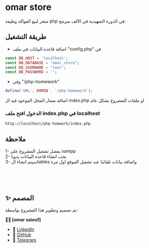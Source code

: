 # omar store

متجر لبيع الفواكه
وظيفة php في الدورة التمهيدية في الالف مبرمج.

## طريقة التشغيل

- اضافة قاعدة البيانات في ملف "config.php" في

```php
const DB_HOST = 'localhost';
const DB_DATABASE = "omar_store";
const DB_USERNAME = "root";
const DB_PASSWORD = '';
```

- وفي "/php-homework"

```php
define('URL', DOMIN . '/php-homework');
```

اضافة مسار المجل الموجود فيه ال index.php
او ملفات المشروع بشكل عام
<br>

### الدخول افتح ملف index.php في localhost

```url
http://localhost/php-homwork/index.php
```

## ملاحظة

 1- يفضل تشغيل المشروع على xampp <br>
 2- يجب انشاء قاعدة البيانات يدويا<br>
 3- سيتم انشاء الtables واضافة بيانات تلقائيا عند تشغيل الموقع اول مرة<br>

<br><br><br>

## ✨ المصمم

تم تصميم وتطوير هذا المشروع بواسطة:

**👨‍💻 [omar saiouf]**

- 💼 [LinkedIn](www.linkedin.com/in/omar-saiouf)
- 🐙 [GitHub](https://github.com/OmarSaiouf)
- 📸 [Telegram](https://t.me/OmarProgrammers)
